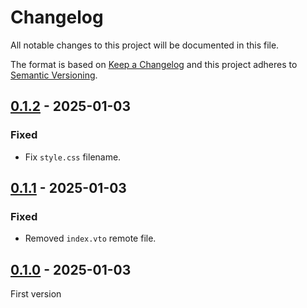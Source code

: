 <!-- deno-fmt-ignore-file -->

# Changelog
All notable changes to this project will be documented in this file.

The format is based on [Keep a Changelog](http://keepachangelog.com/) and this
project adheres to [Semantic Versioning](http://semver.org/).

## [0.1.2] - 2025-01-03
### Fixed
- Fix `style.css` filename.

## [0.1.1] - 2025-01-03
### Fixed
- Removed `index.vto` remote file.

## [0.1.0] - 2025-01-03
First version

[0.1.2]: https://github.com/lumeland/theme-simple-twitter/compare/v0.1.1...v0.1.2
[0.1.1]: https://github.com/lumeland/theme-simple-twitter/compare/v0.1.0...v0.1.1
[0.1.0]: https://github.com/lumeland/theme-simple-twitter/releases/tag/v0.1.0
